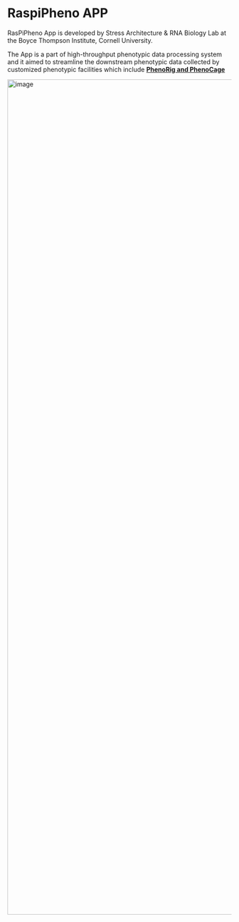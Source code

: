 # **RaspiPheno APP**

RasPiPheno App is developed by Stress Architecture & RNA Biology Lab at the Boyce Thompson Institute, Cornell University.

The App is a part of high-throughput phenotypic data processing system and it aimed to streamline the downstream phenotypic data collected by customized phenotypic facilities which include [**PhenoRig and PhenoCage**
](https://www.protocols.io/edit/bti-mobile-plant-phenotyping-system-phenotyping-fa-cavmse46)

<img width="1874" alt="image" src="https://user-images.githubusercontent.com/69836931/214944332-3273ff64-c6be-47b5-ac13-14cde44af6d6.png">
